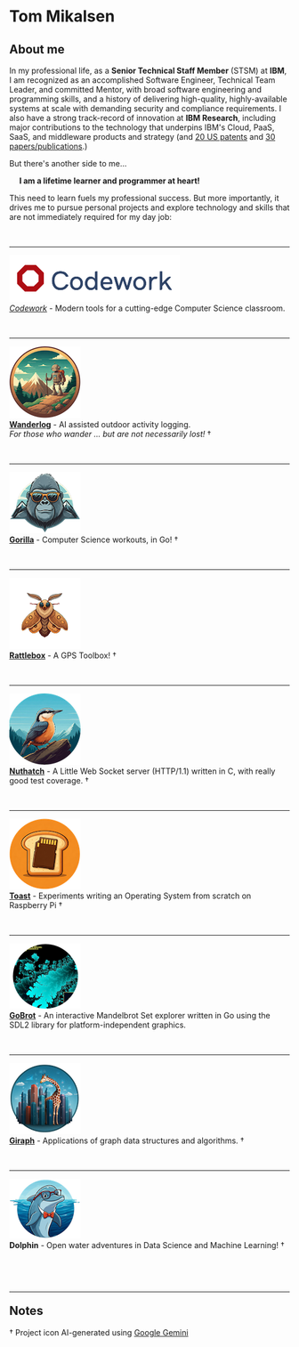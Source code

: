 <!--
Copyright (c) 2024 Thomas Mikalsen. Subject to the MIT License 
-->
Tom Mikalsen
============

About me
--------
In my professional life, as a **Senior Technical Staff Member** (STSM) at **IBM**,
I am recognized as an accomplished Software Engineer, Technical Team Leader, and committed Mentor,
with broad software engineering and programming skills, and a history of
delivering high-quality, highly-available systems at scale with demanding
security and compliance requirements. I also have a strong track-record of
innovation at **IBM Research**, including major contributions to the
technology that underpins IBM's Cloud, PaaS, SaaS, and middleware products and
strategy (and [20 US patents](./patents.md) and [30 papers/publications](./pubs.md).)

But there's another side to me...<br>

&emsp; **I am a lifetime learner and programmer at heart!**

This need to learn fuels my professional success. But more importantly, it
drives me to pursue personal projects and explore technology and skills that are
not immediately required for my day job:

<br><hr>

[![alt codework](./codework/codework-icon.png)<br>
*Codework*](https://www.codework.us/) - Modern tools for a cutting-edge Computer Science classroom.

<br><hr>

[![alt wanderlog](./wanderlog/wanderlog-icon.png)<br>
**Wanderlog**](./wanderlog/wanderlog.md) - AI assisted outdoor activity logging.<br> <i>For those who wander ... but are not necessarily lost!</i>
&dagger;

<br><hr>

[![alt gorilla](./gorilla/gorilla-icon.png)<br>
**Gorilla**](https://github.com/tommika/gorilla/blob/main/README.md) - Computer Science workouts, in Go!
&dagger;

<br><hr>

[![alt rattlebox](./rattlebox/rattlebox-icon.png)<br>
**Rattlebox**](https://github.com/tommika/rattlebox/blob/main/README.md) - A GPS Toolbox!
&dagger;

<br><hr>

[![alt nuthatch](./nuthatch/nuthatch-icon.png)<br>
**Nuthatch**](https://github.com/tommika/nuthatch/blob/main/README.md) - A Little Web Socket server (HTTP/1.1) written in C, with really good test
coverage.
&dagger;

<br><hr>

[![alt toast](./toast/toast-icon.png)<br>
**Toast**](https://github.com/tommika/toast/blob/main/README.md) - Experiments writing an Operating System from scratch on Raspberry Pi
&dagger;

<br><hr>

[![alt gobrot](./icons/gobrot-icon.png)<br>
**GoBrot**](https://github.com/tommika/gobrot/blob/main/README.md) - An interactive Mandelbrot Set explorer written in Go using the SDL2 library for platform-independent graphics.

<br><hr>

[![alt giraph](./giraph/giraph-icon.png)<br>
**Giraph**](./giraph/giraph.md) - Applications of graph data structures and algorithms.
&dagger;

<br><hr>

![alt dolphin](./dolphin/dolphin-icon.png)<br>
**Dolphin** - Open water adventures in Data Science and Machine Learning!
&dagger;


<br><hr>
Notes
-----

&dagger; Project icon AI-generated using [Google Gemini](https://gemini.google.com/)